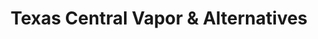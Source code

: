 ---
title: "Texas Central Vapor & Alternatives"
url: /liberty-hill/texas-central-vapor-und-alternatives/
shop: E-Zigaretten
---